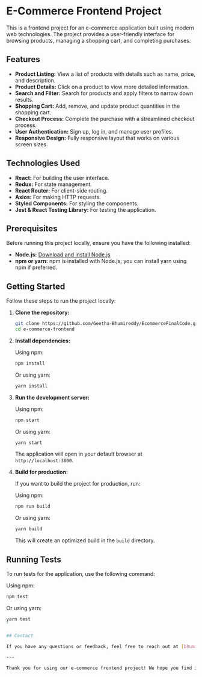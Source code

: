 # E-Commerce Frontend Project

This is a frontend project for an e-commerce application built using modern web technologies. The project provides a user-friendly interface for browsing products, managing a shopping cart, and completing purchases.

## Features

- **Product Listing:** View a list of products with details such as name, price, and description.
- **Product Details:** Click on a product to view more detailed information.
- **Search and Filter:** Search for products and apply filters to narrow down results.
- **Shopping Cart:** Add, remove, and update product quantities in the shopping cart.
- **Checkout Process:** Complete the purchase with a streamlined checkout process.
- **User Authentication:** Sign up, log in, and manage user profiles.
- **Responsive Design:** Fully responsive layout that works on various screen sizes.

## Technologies Used

- **React:** For building the user interface.
- **Redux:** For state management.
- **React Router:** For client-side routing.
- **Axios:** For making HTTP requests.
- **Styled Components:** For styling the components.
- **Jest & React Testing Library:** For testing the application.

## Prerequisites

Before running this project locally, ensure you have the following installed:

- **Node.js:** [Download and install Node.js](https://nodejs.org/)
- **npm or yarn:** npm is installed with Node.js; you can install yarn using npm if preferred.

## Getting Started

Follow these steps to run the project locally:

1. **Clone the repository:**

   ```sh
   git clone https://github.com/Geetha-Bhumireddy/EcommerceFinalCode.git
   cd e-commerce-frontend
   ```

2. **Install dependencies:**

   Using npm:

   ```sh
   npm install
   ```

   Or using yarn:

   ```sh
   yarn install
   ```



3. **Run the development server:**

   Using npm:

   ```sh
   npm start
   ```

   Or using yarn:

   ```sh
   yarn start
   ```

   The application will open in your default browser at `http://localhost:3000`.

5. **Build for production:**

   If you want to build the project for production, run:

   Using npm:

   ```sh
   npm run build
   ```

   Or using yarn:

   ```sh
   yarn build
   ```

   This will create an optimized build in the `build` directory.

## Running Tests

To run tests for the application, use the following command:

Using npm:

```sh
npm test
```

Or using yarn:

```sh
yarn test
`

## Contact

If you have any questions or feedback, feel free to reach out at [bhumireddybsaigeetha@example.com].

---

Thank you for using our e-commerce frontend project! We hope you find it useful and look forward to your contributions.
